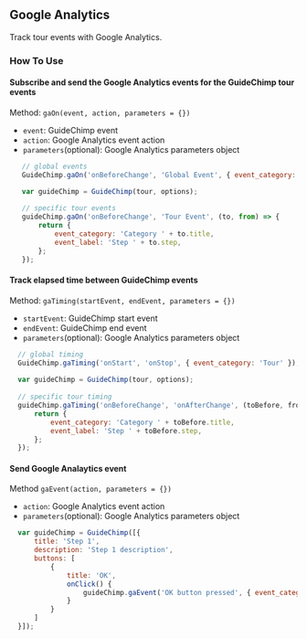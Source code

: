 ## Google Analytics

Track tour events with Google Analytics.


### How To Use

#### Subscribe and send the Google Analytics events for the GuideChimp tour events

Method: `gaOn(event, action, parameters = {})`

* `event`: GuideChimp event
* `action`: Google Analytics event action
* `parameters`(optional): Google Analytics parameters object
   
```javascript
   // global events
   GuideChimp.gaOn('onBeforeChange', 'Global Event', { event_category: 'Event Category' });

   var guideChimp = GuideChimp(tour, options);
    
   // specific tour events
   guideChimp.gaOn('onBeforeChange', 'Tour Event', (to, from) => {
       return {
           event_category: 'Category ' + to.title,
           event_label: 'Step ' + to.step,
       };
   });
```

#### Track elapsed time between GuideChimp events

Method: `gaTiming(startEvent, endEvent, parameters = {})`

* `startEvent`: GuideChimp start event
* `endEvent`: GuideChimp end event
* `parameters`(optional): Google Analytics parameters object
   
 ```javascript
   // global timing
   GuideChimp.gaTiming('onStart', 'onStop', { event_category: 'Tour' });
   
   var guideChimp = GuideChimp(tour, options);
       
   // specific tour timing
   guideChimp.gaTiming('onBeforeChange', 'onAfterChange', (toBefore, fromBefore, toAfter, fromAfter) => {
       return {
           event_category: 'Category ' + toBefore.title,
           event_label: 'Step ' + toBefore.step,
       };
   });
```

#### Send Google Analaytics event

Method `gaEvent(action, parameters = {})`

* `action`: Google Analytics event action
* `parameters`(optional): Google Analytics parameters object
   
```javascript
  var guideChimp = GuideChimp([{
      title: 'Step 1',
      description: 'Step 1 description',
      buttons: [
          {
              title: 'OK',
              onClick() {
                  guideChimp.gaEvent('OK button pressed', { event_category: 'Button' })
              }
          }
      ]
  }]);
 ```
